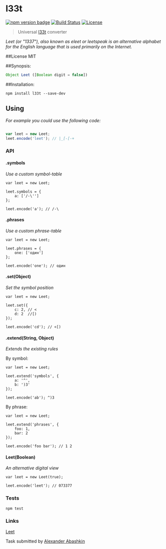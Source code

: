 # l33t

[![npm version badge](https://img.shields.io/npm/v/l33t.svg)](https://www.npmjs.org/package/l33t)
[![Build Status](https://travis-ci.org/monolithed/l33t.png)](https://travis-ci.org/monolithed/l33t)
[![License](https://img.shields.io/badge/license-MIT-brightgreen.svg)](LICENSE.txt)


> Universal [l33t](https://en.wikipedia.org/wiki/Leet) converter


*Leet (or "1337"), also known as eleet or leetspeak is an alternative alphabet for the English language that is used primarily on the Internet.*


##License
	MIT


##Synopsis:

```javascript
Object Leet ([Boolean digit = false])
```


##Installation:

```shell
npm install l33t --save-dev
```


## Using
*For example you could use the following code:*

```javascript

var leet = new Leet;
leet.encode('leet'); // |_[-[-+
```

### API

#### .symbols

*Use a custom symbol-table*

```
var leet = new Leet; 

leet.symbols = { 
	a: ['/-\'']
};

leet.encode('a'); // /-\ 
```

#### .phrases

*Use a custom phrase-table*

```
var leet = new Leet; 

leet.phrases = {
	one: ['один']
};

leet.encode('one'); // один 
```

#### .set(Object)

*Set the symbol position*

```
var leet = new Leet; 

leet.set({
    c: 2, // <
    d: 2  //[)
});

leet.encode('cd'); // <[) 
```

#### .extend(String, Object)

*Extends the existing rules*

By symbol:

```
var leet = new Leet; 

leet.extend('symbols', {
    a: '^',
    b: ')3'
});

leet.encode('ab'); ^)3
```

By phrase:

```
var leet = new Leet; 

leet.extend('phrases', {
    foo: 1,
    bar: 2
});

leet.encode('foo bar'); // 1 2 
```

#### Leet(Boolean)

*An alternative digital view*

```
var leet = new Leet(true); 

leet.encode('leet'); // 073377 
```

### Tests

```
npm test
```


### Links
[Leet](https://en.wikipedia.org/wiki/Leet)


Task submitted by [Alexander Abashkin](https://github.com/monolithed)
